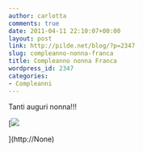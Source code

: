 ```yaml
---
author: carlotta
comments: true
date: 2011-04-11 22:10:07+00:00
layout: post
link: http://pilde.net/blog/?p=2347
slug: compleanno-nonna-franca
title: Compleanno nonna Franca
wordpress_id: 2347
categories:
- Compleanni
---
```


Tanti auguri nonna!!!

[![](http://pilde.net/blog/wp-content/uploads/2011/04/compleanno_nonnafranca.jpg)


](http://None)



